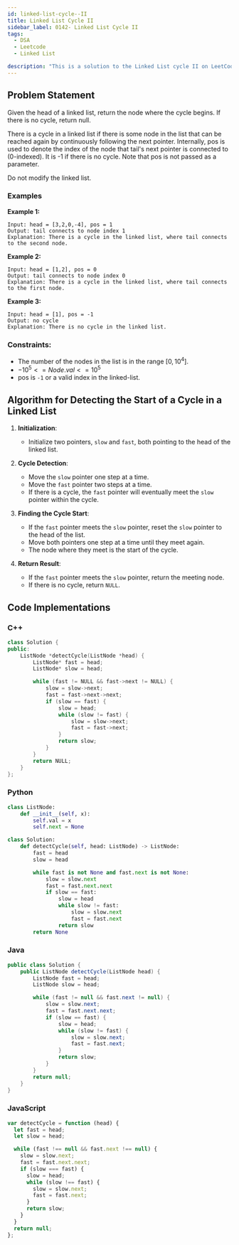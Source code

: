 ```yaml
---
id: linked-list-cycle--II
title: Linked List Cycle II
sidebar_label: 0142- Linked List Cycle II
tags:
  - DSA
  - Leetcode
  - Linked List

description: "This is a solution to the Linked List cycle II on LeetCode."
---
```


## Problem Statement

Given the head of a linked list, return the node where the cycle begins. If there is no cycle, return null.

There is a cycle in a linked list if there is some node in the list that can be reached again by continuously following the next pointer. Internally, pos is used to denote the index of the node that tail's next pointer is connected to (0-indexed). It is -1 if there is no cycle. Note that pos is not passed as a parameter.

Do not modify the linked list.

### Examples

**Example 1:**

```
Input: head = [3,2,0,-4], pos = 1
Output: tail connects to node index 1
Explanation: There is a cycle in the linked list, where tail connects to the second node.
```

**Example 2:**

```
Input: head = [1,2], pos = 0
Output: tail connects to node index 0
Explanation: There is a cycle in the linked list, where tail connects to the first node.
```

**Example 3:**

```
Input: head = [1], pos = -1
Output: no cycle
Explanation: There is no cycle in the linked list.
```

### Constraints:

- The number of the nodes in the list is in the range $[0, 10^4].$
- $-10^5 <= Node.val <= 10^5$
- pos is `-1` or a valid index in the linked-list.

## Algorithm for Detecting the Start of a Cycle in a Linked List

1. **Initialization**:

   - Initialize two pointers, `slow` and `fast`, both pointing to the head of the linked list.

2. **Cycle Detection**:

   - Move the `slow` pointer one step at a time.
   - Move the `fast` pointer two steps at a time.
   - If there is a cycle, the `fast` pointer will eventually meet the `slow` pointer within the cycle.

3. **Finding the Cycle Start**:

   - If the `fast` pointer meets the `slow` pointer, reset the `slow` pointer to the head of the list.
   - Move both pointers one step at a time until they meet again.
   - The node where they meet is the start of the cycle.

4. **Return Result**:
   - If the `fast` pointer meets the `slow` pointer, return the meeting node.
   - If there is no cycle, return `NULL`.

## Code Implementations

### C++

```cpp
class Solution {
public:
    ListNode *detectCycle(ListNode *head) {
        ListNode* fast = head;
        ListNode* slow = head;

        while (fast != NULL && fast->next != NULL) {
            slow = slow->next;
            fast = fast->next->next;
            if (slow == fast) {
                slow = head;
                while (slow != fast) {
                    slow = slow->next;
                    fast = fast->next;
                }
                return slow;
            }
        }
        return NULL;
    }
};
```

### Python

```python
class ListNode:
    def __init__(self, x):
        self.val = x
        self.next = None

class Solution:
    def detectCycle(self, head: ListNode) -> ListNode:
        fast = head
        slow = head

        while fast is not None and fast.next is not None:
            slow = slow.next
            fast = fast.next.next
            if slow == fast:
                slow = head
                while slow != fast:
                    slow = slow.next
                    fast = fast.next
                return slow
        return None
```

### Java

```java
public class Solution {
    public ListNode detectCycle(ListNode head) {
        ListNode fast = head;
        ListNode slow = head;

        while (fast != null && fast.next != null) {
            slow = slow.next;
            fast = fast.next.next;
            if (slow == fast) {
                slow = head;
                while (slow != fast) {
                    slow = slow.next;
                    fast = fast.next;
                }
                return slow;
            }
        }
        return null;
    }
}
```

### JavaScript

```javascript
var detectCycle = function (head) {
  let fast = head;
  let slow = head;

  while (fast !== null && fast.next !== null) {
    slow = slow.next;
    fast = fast.next.next;
    if (slow === fast) {
      slow = head;
      while (slow !== fast) {
        slow = slow.next;
        fast = fast.next;
      }
      return slow;
    }
  }
  return null;
};
```
